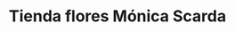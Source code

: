 ---
title: "Tienda flores Mónica Scarda"
url: /buin/tienda-flores-monica-scarda/
shop: floristería
---